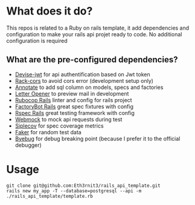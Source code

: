 # What does it do?
This repos is related to a Ruby on rails template, it add dependencies and configuration to make your rails api projet ready to code. No additional configuration is required

## What are the pre-configured dependencies?
- [Devise-jwt](https://github.com/waiting-for-dev/devise-jwt) for api authentification based on Jwt token
- [Rack-cors](https://github.com/cyu/rack-cors) to avoid cors error (development setup only)
- [Annotate](https://github.com/ctran/annotate_models) to add sql column on models, specs and factories
- [Letter Opener](https://github.com/ryanb/letter_opener) to preview mail in development
- [Rubocop Rails](https://github.com/rubocop/rubocop-rails) linter and config for rails project
- [FactoryBot Rails](https://github.com/thoughtbot/factory_bot_rails) great spec fixtures with config
- [Rspec Rails](https://github.com/rspec/rspec-rails) great testing framework with config
- [Webmock](https://github.com/bblimke/webmock) to mock api requests during test
- [Siplecov](https://github.com/simplecov-ruby/simplecov) for spec coverage metrics
- [Faker](https://github.com/faker-ruby/faker) for random test data
- [Byebug](https://github.com/deivid-rodriguez/byebug) for debug breaking point (because I prefer it to the official debugger)


# Usage
```shell
git clone git@github.com:Eth3rnit3/rails_api_template.git
rails new my_app -T --database=postgresql --api -m ./rails_api_template/template.rb
```